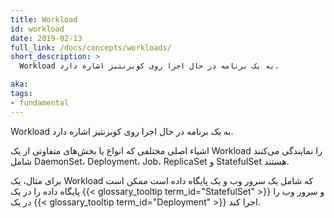 ```yaml
---
title: Workload
id: workload
date: 2019-02-13
full_link: /docs/concepts/workloads/
short_description: >
  Workload به یک برنامه در حال اجرا روی کوبرنتیز اشاره دارد.

aka: 
tags:
- fundamental
---
```

  Workload به یک برنامه در حال اجرا روی کوبرنتیز اشاره دارد.

<!--more--> 

اشیاء اصلی مختلفی که انواع یا بخش‌های متفاوتی از یک Workload را نمایندگی می‌کنند شامل DaemonSet، Deployment، Job، ReplicaSet و StatefulSet هستند.

برای مثال، یک Workload که شامل یک سرور وب و یک پایگاه داده است ممکن است پایگاه داده را در یک {{< glossary_tooltip term_id="StatefulSet" >}} و سرور وب را در یک {{< glossary_tooltip term_id="Deployment" >}} اجرا کند.
